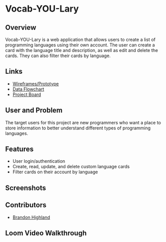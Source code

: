 # Vocab-YOU-Lary

## Overview
Vocab-YOU-Lary is a web application that allows users to create a list of programming languages using their own account. The user can create a card with the language title and description, as well as edit and delete the cards. They can also filter their cards by language.

## Links
- [Wireframes/Prototype](https://www.figma.com/file/gvL0wMCdfzemZfzfOmiDho/Individual-Assessment?node-id=0%3A1&t=AZeONVb1B0JrCnDf-0)
- [Data Flowchart](https://lucid.app/lucidchart/e1987c72-e480-40ae-8bf4-ed88e6629254/edit?beaconFlowId=B9EB6102278480FC&invitationId=inv_4f6fa176-14e4-4201-881f-1aa3d5464845&page=0_0#)
- [Project Board](https://github.com/users/bhighlander/projects/2/views/1)

## User and Problem
The target users for this project are new programmers who want a place to store information to better understand different types of programming languages.

## Features
- User login/authentication
- Create, read, update, and delete custom language cards
- Filter cards on their account by language

## Screenshots


## Contributors
- [Brandon Highland](https://github.com/bhighlander)

## Loom Video Walkthrough
